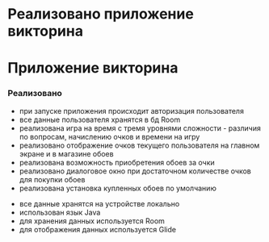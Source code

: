 # Реализовано приложение викторина
# Приложение викторина

### Реализовано
+ при запуске приложения происходит авторизация пользователя
+ все данные пользователя хранятся в бд Room
+ реализована игра на время с тремя уровнями сложности - различия по вопросам, начислению очков и времени на игру
+ реализовано отображение очков текущего пользователя на главном экране и в магазине обоев
+ реализована возможность приобретения обоев за очки
+ реализовано диалоговое окно при достаточном количестве очков для покупки обоев
+ реализована установка купленных обоев по умолчанию

* все данные хранятся на устройстве локально
* использован язык Java
* для хранения данных используется Room
* для отображения данных используется Glide
